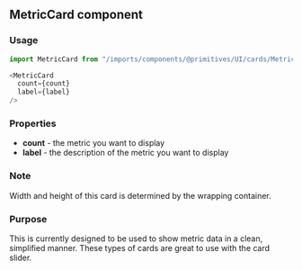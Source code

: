 ## MetricCard component

### Usage

```js
import MetricCard from "/imports/components/@primitives/UI/cards/MetricCard";

<MetricCard
  count={count}
  label={label}
/>
```

### Properties

* **count** - the metric you want to display
* **label** - the description of the metric you want to display

### Note

Width and height of this card is determined by the wrapping container.

### Purpose

This is currently designed to be used to show metric data in a clean, simplified manner. These types of cards are great to use with the card slider.
